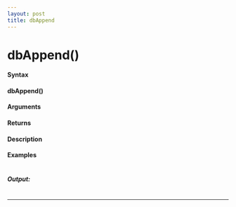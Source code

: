 ```yaml
---
layout: post
title: dbAppend
---
```


# dbAppend()


#### Syntax

#### dbAppend()

#### Arguments

#### Returns

#### Description

#### Examples

```

```

##### Output:

```

```

---